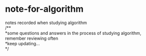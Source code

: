 # note-for-algorithm
notes recorded when studying algorithm  
/**  
*some questions and answers in the process of studying algorithm, remember reviewing often  
*keep updating...  
*/
